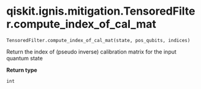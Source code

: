 # qiskit.ignis.mitigation.TensoredFilter.compute\_index\_of\_cal\_mat

`TensoredFilter.compute_index_of_cal_mat(state, pos_qubits, indices)`

Return the index of (pseudo inverse) calibration matrix for the input quantum state

**Return type**

`int`

